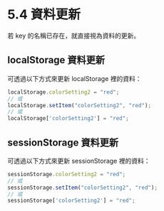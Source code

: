 # 5.4 資料更新

若 key 的名稱已存在，就直接視為資料的更新。



## localStorage 資料更新

可透過以下方式來更新 localStorage 裡的資料：

```javascript
localStorage.colorSetting2 = "red";
// 或
localStorage.setItem("colorSetting2", "red");
// 或
localStorage['colorSetting2'] = "red";
```



## sessionStorage 資料更新

可透過以下方式來更新 sessionStorage 裡的資料：

```javascript
sessionStorage.colorSetting2 = "red";
// 或
sessionStorage.setItem("colorSetting2", "red");
// 或
sessionStorage['colorSetting2'] = "red";
```
